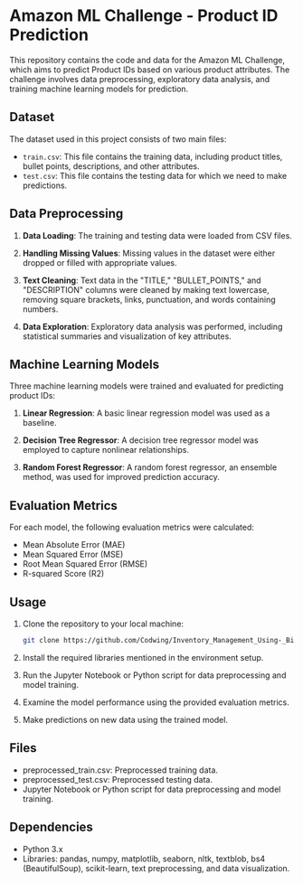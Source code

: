 # Amazon ML Challenge - Product ID Prediction

This repository contains the code and data for the Amazon ML Challenge, which aims to predict Product IDs based on various product attributes. The challenge involves data preprocessing, exploratory data analysis, and training machine learning models for prediction.

## Dataset

The dataset used in this project consists of two main files:
- `train.csv`: This file contains the training data, including product titles, bullet points, descriptions, and other attributes.
- `test.csv`: This file contains the testing data for which we need to make predictions.

## Data Preprocessing

1. **Data Loading**: The training and testing data were loaded from CSV files.

2. **Handling Missing Values**: Missing values in the dataset were either dropped or filled with appropriate values.

3. **Text Cleaning**: Text data in the "TITLE," "BULLET_POINTS," and "DESCRIPTION" columns were cleaned by making text lowercase, removing square brackets, links, punctuation, and words containing numbers.

4. **Data Exploration**: Exploratory data analysis was performed, including statistical summaries and visualization of key attributes.

## Machine Learning Models

Three machine learning models were trained and evaluated for predicting product IDs:

1. **Linear Regression**: A basic linear regression model was used as a baseline.

2. **Decision Tree Regressor**: A decision tree regressor model was employed to capture nonlinear relationships.

3. **Random Forest Regressor**: A random forest regressor, an ensemble method, was used for improved prediction accuracy.

## Evaluation Metrics

For each model, the following evaluation metrics were calculated:

- Mean Absolute Error (MAE)
- Mean Squared Error (MSE)
- Root Mean Squared Error (RMSE)
- R-squared Score (R2)

## Usage

1. Clone the repository to your local machine:

   ```bash
   git clone https://github.com/Codwing/Inventory_Management_Using-_Big_Data.git

2. Install the required libraries mentioned in the environment setup.

3. Run the Jupyter Notebook or Python script for data preprocessing and model training.

4. Examine the model performance using the provided evaluation metrics.

5. Make predictions on new data using the trained model.

## Files
- preprocessed_train.csv: Preprocessed training data.
- preprocessed_test.csv: Preprocessed testing data.
- Jupyter Notebook or Python script for data preprocessing and model training.

## Dependencies
- Python 3.x
- Libraries: pandas, numpy, matplotlib, seaborn, nltk, textblob, bs4 (BeautifulSoup), scikit-learn, text preprocessing, and data visualization.
